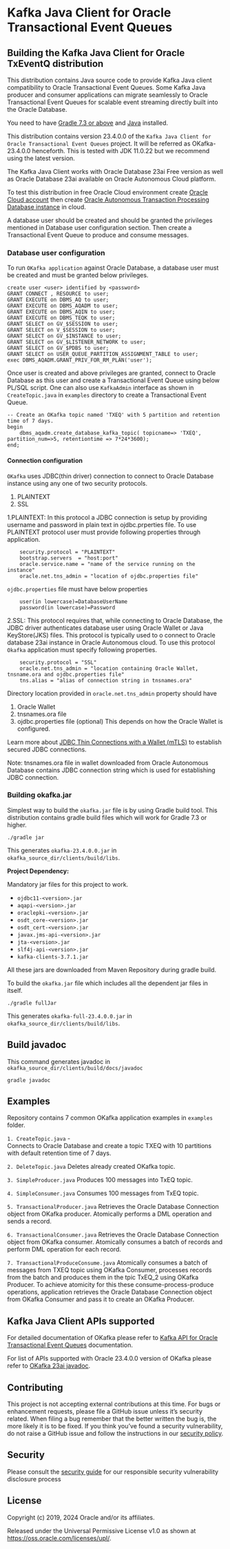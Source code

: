 
# Kafka Java Client for Oracle Transactional Event Queues 

## Building the Kafka Java Client for Oracle TxEventQ distribution

This distribution contains Java source code to provide Kafka Java client compatibility to Oracle Transactional Event Queues. Some Kafka Java producer and consumer applications can migrate seamlessly to Oracle Transactional Event Queues for scalable event streaming directly built into the Oracle Database.

You need to have [Gradle 7.3 or above](http://www.gradle.org/installation) and [Java](http://www.oracle.com/technetwork/java/javase/downloads/index.html) installed.

This distribution contains version 23.4.0.0 of the `Kafka Java Client for Oracle Transactional Event Queues` project. It will be referred as OKafka-23.4.0.0 henceforth. This is tested with JDK 11.0.22 but we recommend using the latest version.

The Kafka Java Client works with Oracle Database 23ai Free version as well as Oracle Database 23ai available on Oracle Autonomous Cloud platform. 

To test this distribution in free Oracle Cloud environment create [Oracle Cloud account](https://docs.cloud.oracle.com/en-us/iaas/Content/FreeTier/freetier.htm) then create [Oracle Autonomous Transaction Processing Database instance](https://docs.oracle.com/en/cloud/paas/autonomous-data-warehouse-cloud/tutorial-getting-started-autonomous-db/index.html) in cloud.   

A database user should be created and should be granted the privileges mentioned in Database user configuration section. Then create a Transactional Event Queue to produce and consume messages.


### Database user configuration ###

To run `OKafka application` against Oracle Database, a database user must be created and must be granted below privileges.

```roomsql
create user <user> identified by <password>
GRANT CONNECT , RESOURCE to user;
GRANT EXECUTE on DBMS_AQ to user;
GRANT EXECUTE on DBMS_AQADM to user;
GRANT EXECUTE on DBMS_AQIN to user;
GRANT EXECUTE on DBMS_TEQK to user;
GRANT SELECT on GV_$SESSION to user;
GRANT SELECT on V_$SESSION to user;
GRANT SELECT on GV_$INSTANCE to user;
GRANT SELECT on GV_$LISTENER_NETWORK to user;
GRANT SELECT on GV_$PDBS to user;
GRANT SELECT on USER_QUEUE_PARTITION_ASSIGNMENT_TABLE to user;
exec DBMS_AQADM.GRANT_PRIV_FOR_RM_PLAN('user');
```

Once user is created and above privileges are granted, connect to Oracle Database as this user and create a Transactional Event Queue using below PL/SQL script. One can also use `KafkaAdmin` interface as shown in `CreateTopic.java` in `examples` directory to create a Transactional Event Queue. 

```roomsql
-- Create an OKafka topic named 'TXEQ' with 5 partition and retention time of 7 days. 
begin
    dbms_aqadm.create_database_kafka_topic( topicname=> 'TXEQ', partition_num=>5, retentiontime => 7*24*3600);
end;
```

#### Connection configuration ####

`OKafka` uses JDBC(thin driver) connection to connect to Oracle Database instance using any one of two security protocols.
 
1. PLAINTEXT 
2. SSL


1.PLAINTEXT: In this protocol a JDBC connection is setup by providing username and password in plain text in ojdbc.prperties file. To use PLAINTEXT protocol user must provide following properties through application.

		security.protocol = "PLAINTEXT"
		bootstrap.servers  = "host:port"
		oracle.service.name = "name of the service running on the instance"        
		oracle.net.tns_admin = "location of ojdbc.properties file"  
		
`ojdbc.properties` file must have below properties
  
        user(in lowercase)=DatabaseUserName
        password(in lowercase)=Password

2.SSL: This protocol requires that, while connecting to Oracle Database, the JDBC driver authenticates database user using Oracle Wallet or Java KeyStore(JKS) files. This protocol is typically used to o connect to Oracle database 23ai instance in Oracle Autonomous cloud. To use this protocol `Okafka` application must specify following properties.

	    security.protocol = "SSL"
        oracle.net.tns_admin = "location containing Oracle Wallet, tnsname.ora and ojdbc.properties file"
        tns.alias = "alias of connection string in tnsnames.ora"        

Directory location provided in `oracle.net.tns_admin` property should have 
1. Oracle Wallet
2. tnsnames.ora file
3. ojdbc.properties file (optional) 
This depends on how the Oracle Wallet is configured.

Learn more about [JDBC Thin Connections with a Wallet (mTLS)](https://docs.oracle.com/en/cloud/paas/atp-cloud/atpug/connect-jdbc-thin-wallet.html#GUID-5ED3C08C-1A84-4E5A-B07A-A5114951AA9E) to establish secured JDBC connections.
              
Note: tnsnames.ora file in wallet downloaded from Oracle Autonomous Database contains JDBC connection string which is used for establishing JDBC connection.
            
### Building okafka.jar

Simplest way to build the `okafka.jar` file is by using Gradle build tool.
This distribution contains gradle build files which will work for Gradle 7.3 or higher.

```
./gradle jar
```
This generates `okafka-23.4.0.0.jar` in `okafka_source_dir/clients/build/libs`.

**Project Dependency:**

Mandatory jar files for this project to work.

* `ojdbc11-<version>.jar`
* `aqapi-<version>.jar`
* `oraclepki-<version>.jar`
* `osdt_core-<version>.jar`
* `osdt_cert-<version>.jar`
* `javax.jms-api-<version>.jar`
* `jta-<version>.jar`
* `slf4j-api-<version>.jar`
* `kafka-clients-3.7.1.jar`

All these jars are downloaded from Maven Repository during gradle build.

To build the `okafka.jar` file which includes all the dependent jar files in itself.

```
./gradle fullJar 
```
This generates `okafka-full-23.4.0.0.jar` in `okafka_source_dir/clients/build/libs`.

  
## Build javadoc


This command generates javadoc in `okafka_source_dir/clients/build/docs/javadoc`

```
gradle javadoc
```

## Examples

Repository contains 7 common OKafka application examples in `examples` folder.

`1. CreateTopic.java` -  
Connects to Oracle Database and create a topic TXEQ with 10 partitions with default retention time of 7 days.

`2. DeleteTopic.java`
Deletes already created OKafka topic.

`3. SimpleProducer.java`
Produces 100 messages into TxEQ topic.

`4. SimpleConsumer.java`
Consumes 100 messages from TxEQ topic. 

`5. TransactionalProducer.java`
Retrieves the Oracle Database Connection object from OKafka producer. Atomically performs a DML operation and sends a record. 

`6. TransactionalConsumer.java`
Retrieves the Oracle Database Connection object from OKafka consumer. Atomically consumes a batch of records and perform DML operation for each record.


`7. TransactionalProduceConsume.java`
Atomically consumes a batch of messages from TXEQ topic using OKafka Consumer, processes records from the batch and produces them in the tpic TxEQ_2 using OKafka Producer. To achieve atomicity for this these consume-process-produce operations, application retrieves the Oracle Database Connection object from OKafka Consumer and pass it to create an OKafka Producer.

## Kafka Java Client APIs supported

For detailed documentation of OKafka please refer to [Kafka API for Oracle Transactional Event Queues](https://docs.oracle.com/en/database/oracle/oracle-database/23/adque/Kafka_cient_interface_TEQ.html) documentation.

For list of APIs supported with Oracle 23.4.0.0 version of OKafka please refer to [OKafka 23ai javadoc](https://docs.oracle.com/en/database/oracle/oracle-database/23/okjdc/). 

## Contributing

This project is not accepting external contributions at this time. For bugs or enhancement requests, please file a GitHub issue unless it’s security related. When filing a bug remember that the better written the bug is, the more likely it is to be fixed. If you think you’ve found a security vulnerability, do not raise a GitHub issue and follow the instructions in our [security policy](./SECURITY.md).

## Security

Please consult the [security guide](./SECURITY.md) for our responsible security vulnerability disclosure process

## License

Copyright (c) 2019, 2024 Oracle and/or its affiliates.

Released under the Universal Permissive License v1.0 as shown at
<https://oss.oracle.com/licenses/upl/>.
